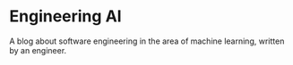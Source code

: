 # Engineering AI

A blog about software engineering in the area of machine learning, written by an engineer.